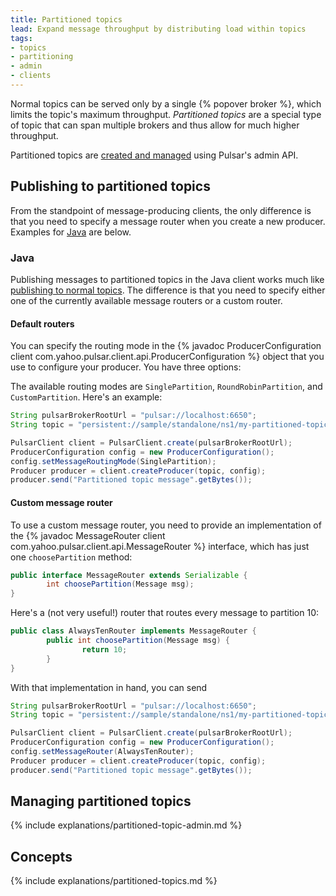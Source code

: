 ```yaml
---
title: Partitioned topics
lead: Expand message throughput by distributing load within topics
tags:
- topics
- partitioning
- admin
- clients
---
```


Normal topics can be served only by a single {% popover broker %}, which limits the topic's maximum throughput. *Partitioned topics* are a special type of topic that can span multiple brokers and thus allow for much higher throughput.

Partitioned topics are [created and managed](#managing-partitioned-topics) using Pulsar's admin API.

## Publishing to partitioned topics

From the standpoint of message-producing clients, the only difference is that you need to specify a message router when you create a new producer. Examples for [Java](#java) are below.

### Java

Publishing messages to partitioned topics in the Java client works much like [publishing to normal topics](../../applications/JavaClient#using-producers). The difference is that you need to specify either one of the currently available message routers or a custom router.

#### Default routers

You can specify the routing mode in the {% javadoc ProducerConfiguration client com.yahoo.pulsar.client.api.ProducerConfiguration %} object that you use to configure your producer. You have three options:



The available routing modes are `SinglePartition`, `RoundRobinPartition`, and `CustomPartition`. Here's an example:

```java
String pulsarBrokerRootUrl = "pulsar://localhost:6650";
String topic = "persistent://sample/standalone/ns1/my-partitioned-topic";

PulsarClient client = PulsarClient.create(pulsarBrokerRootUrl);
ProducerConfiguration config = new ProducerConfiguration();
config.setMessageRoutingMode(SinglePartition);
Producer producer = client.createProducer(topic, config);
producer.send("Partitioned topic message".getBytes());
```

#### Custom message router

To use a custom message router, you need to provide an implementation of the {% javadoc MessageRouter client com.yahoo.pulsar.client.api.MessageRouter %} interface, which has just one `choosePartition` method:

```java
public interface MessageRouter extends Serializable {
        int choosePartition(Message msg);
}
```

Here's a (not very useful!) router that routes every message to partition 10:

```java
public class AlwaysTenRouter implements MessageRouter {
        public int choosePartition(Message msg) {
                return 10;
        }
}
```

With that implementation in hand, you can send

```java
String pulsarBrokerRootUrl = "pulsar://localhost:6650";
String topic = "persistent://sample/standalone/ns1/my-partitioned-topic";

PulsarClient client = PulsarClient.create(pulsarBrokerRootUrl);
ProducerConfiguration config = new ProducerConfiguration();
config.setMessageRouter(AlwaysTenRouter);
Producer producer = client.createProducer(topic, config);
producer.send("Partitioned topic message".getBytes());
```

## Managing partitioned topics

{% include explanations/partitioned-topic-admin.md %}


## Concepts

{% include explanations/partitioned-topics.md %}
